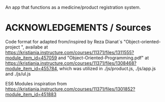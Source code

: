 An app that functions as a medicine/product registration system.

# ACKNOWLEDGEMENTS / Sources

Code format for adapted from/inspired  by Reza Dianat´s "Object-oriented-project ",
availabe at https://kristiania.instructure.com/courses/11371/files/1311555?module_item_id=457059
and "Object-Oriented-Programming.pdf" at https://kristiania.instructure.com/courses/11371/files/1308468?module_item_id=455784, which was utilized in ./js/product.js, ./js/app.js and ./js/ul.js

ES6 Modules inspiration from https://kristiania.instructure.com/courses/11371/files/1301852?module_item_id=451883

